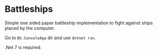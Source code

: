 # Battleships
Simple one sided paper battleship implementation to fight against ships placed by the computer.

Go to `BS.ConsoleApp` dir and use `dotnet run`.

.Net 7 is required.
